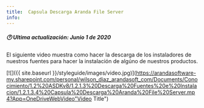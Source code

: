 ```yaml
---
title:  Capsula Descarga Aranda File Server
info:
---
```


##### 🕐 Ultima actualización: Junio 1 de 2020


El siguiente video muestra como hacer la descarga de los instaladores de nuestros fuentes para hacer la instalación de algúno de nuestros productos.


[![]({{ site.baseurl }}/styleguide/images/video.jpg)](https://arandasoftware-my.sharepoint.com/personal/wilson_diaz_arandasoft_com/Documents/Conocimiento/1.2%20ASDKv8/1.2.1.3%20Descarga%20Fuentes%20e%20Instalacion/1.2.1.3.4%20Capsula%20Descarga%20Aranda%20File%20Server.mp4?App=OneDriveWebVideo"Video Title")
